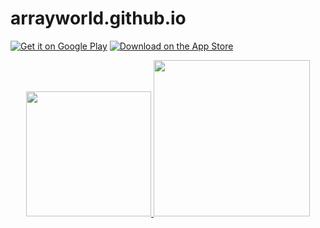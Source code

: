 # arrayworld.github.io
[![Get it on Google Play](https://upload.wikimedia.org/wikipedia/commons/7/78/Google_Play_Store_badge_EN.svg)](https://play.google.com/store/apps/details?id=com.kiloo.subwaysurf)
[![Download on the App Store](https://developer.apple.com/assets/elements/badges/download-on-the-app-store.svg)](https://apps.apple.com/app/id512939461)
<p align="center">
  <a href="https://play.google.com/store/apps/details?id=com.kiloo.subwaysurf">
    <img src="https://upload.wikimedia.org/wikipedia/commons/7/78/Google_Play_Store_badge_EN.svg" width="200">
  </a>
  <a href="https://apps.apple.com/app/id512939461">
    <img src="https://developer.apple.com/assets/elements/badges/download-on-the-app-store.svg" width="250">
  </a>
</p>
